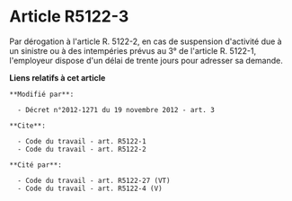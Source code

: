 # Article R5122-3

Par dérogation à l'article R. 5122-2, en cas de suspension d'activité due à un sinistre ou à des intempéries prévus au 3° de
l'article R. 5122-1, l'employeur dispose d'un délai de trente jours pour adresser sa demande.

**Liens relatifs à cet article**

	**Modifié par**:

	  - Décret n°2012-1271 du 19 novembre 2012 - art. 3

	**Cite**:

	  - Code du travail - art. R5122-1
	  - Code du travail - art. R5122-2

	**Cité par**:

	  - Code du travail - art. R5122-27 (VT)
	  - Code du travail - art. R5122-4 (V)
